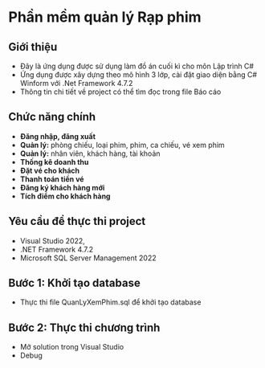 # Phần mềm quản lý Rạp phim
## Giới thiệu
- Đây là ứng dụng được sử dụng làm đồ án cuối kì cho môn Lập trình C#
- Ứng dụng được xây dựng theo mô hình 3 lớp, cài đặt giao diện bằng C# Winform với .Net Framework 4.7.2
- Thông tin chi tiết về project có thể tìm đọc trong file Báo cáo

## Chức năng chính
- **Đăng nhập, đăng xuất**
- **Quản lý:** phòng chiếu, loại phim, phim, ca chiếu, vé xem phim
- **Quản lý:** nhân viên, khách hàng, tài khoản
- **Thống kê doanh thu**
- **Đặt vé cho khách**
- **Thanh toán tiền vé**
- **Đăng ký khách hàng mới**
- **Tích điểm cho khách hàng**

## Yêu cầu để thực thi project
- Visual Studio 2022, 
- .NET Framework 4.7.2
- Microsoft SQL Server Management 2022

## Bước 1: Khởi tạo database
- Thực thi file QuanLyXemPhim.sql để khởi tạo database
## Bước 2: Thực thi chương trình
- Mở solution trong Visual Studio
- Debug
